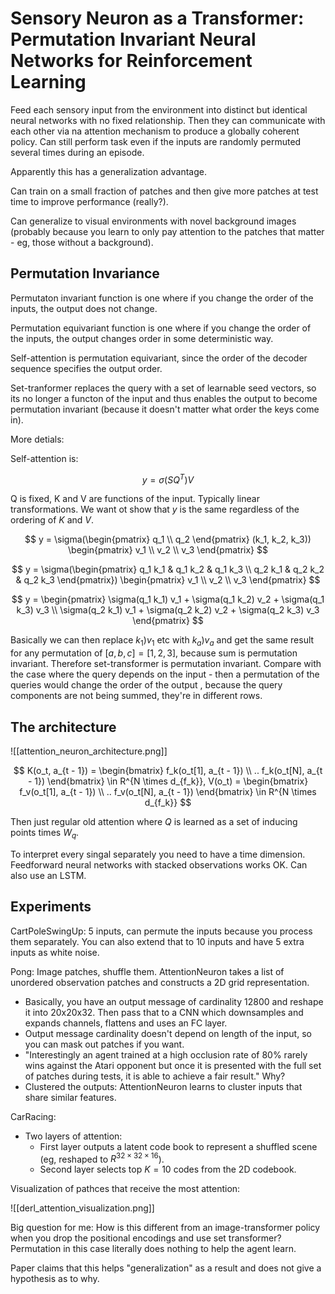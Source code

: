 # Sensory Neuron as a Transformer: Permutation Invariant Neural Networks for Reinforcement Learning

Feed each sensory input from the environment into distinct but identical neural networks with no fixed relationship. Then they can communicate with each other via na attention mechanism to produce a globally coherent policy. Can still perform task even if the inputs are randomly permuted several times during an episode.

Apparently this has a generalization advantage.

Can train on a small fraction of patches and then give more patches at test time to improve performance (really?).

Can generalize to visual environments with novel background images (probably because you learn to only pay attention to the patches that matter - eg, those without a background).

## Permutation Invariance

Permutaton invariant function is one where if you change the order of the inputs, the output does not change.

Permutation equivariant function is one where if you change the order of the inputs, the output changes order in some deterministic way.

Self-attention is permutation equivariant, since the order of the decoder sequence specifies the output order.

Set-tranformer replaces the query with a set of learnable seed vectors, so its no longer a functon of the input and thus enables the output to become permutation invariant (because it doesn't matter what order the keys come in).

More detials:

Self-attention is:

$$
y = \sigma(SQ^T)V
$$

Q is fixed, K and V are functions of the input. Typically linear transformations. We want ot show that $y$ is the same regardless of the ordering of $K$ and $V$.

$$
y = \sigma(\begin{pmatrix} q_1 \\ q_2 \end{pmatrix} (k_1, k_2, k_3)) \begin{pmatrix} v_1 \\ v_2 \\ v_3 \end{pmatrix}
$$

$$
y = \sigma(\begin{pmatrix} q_1 k_1 & q_1 k_2 & q_1 k_3 \\ q_2 k_1 & q_2 k_2 & q_2 k_3 \end{pmatrix}) \begin{pmatrix} v_1 \\ v_2 \\ v_3 \end{pmatrix}
$$

$$
y = \begin{pmatrix} \sigma(q_1 k_1) v_1 + \sigma(q_1 k_2) v_2 + \sigma(q_1 k_3) v_3 \\  \sigma(q_2 k_1) v_1 + \sigma(q_2 k_2) v_2 + \sigma(q_2 k_3) v_3 \end{pmatrix}
$$

Basically we can then replace $k_1 ) v_1$ etc with $k_a ) v_a$ and get the same result for any permutation of $[a, b, c] = [1, 2, 3]$, because sum is permutation invariant. Therefore set-transformer is permutation invariant. Compare with the case where the query depends on the input - then a permutation of the queries would change the order of the output , because the query components are not being summed, they're in different rows.

## The architecture

![[attention_neuron_architecture.png]]

$$
K(o_t, a_{t - 1}) = \begin{bmatrix} f_k(o_t[1], a_{t - 1}) \\ .. f_k(o_t[N], a_{t - 1}) \end{bmatrix} \in R^{N \times d_{f_k}}, V(o_t) = \begin{bmatrix} f_v(o_t[1], a_{t - 1}) \\ .. f_v(o_t[N], a_{t - 1}) \end{bmatrix} \in R^{N \times d_{f_k}}
$$

Then just regular old attention where $Q$ is learned as a set of inducing points times $W_q$.

To interpret every singal separately you need to have a time dimension. Feedforward neural networks with stacked observations works OK. Can also use an LSTM.

## Experiments

CartPoleSwingUp: 5 inputs, can permute the inputs because you process them separately. You can also extend that to 10 inputs and have 5 extra inputs as white noise.

Pong: Image patches, shuffle them. AttentionNeuron takes a list of unordered observation patches and constructs a 2D grid representation.

 - Basically, you have an output message of cardinality 12800 and reshape it into 20x20x32. Then pass that to a CNN which downsamples and expands channels, flattens and uses an FC layer.
 - Output message cardinality doesn't depend on length of the input, so you can mask out patches if you want.
 - "Interestingly an agent trained at a high occlusion rate of 80% rarely wins against the Atari opponent but once it is presented with the full set of patches during tests, it is able to achieve a fair result." Why?
 - Clustered the outputs: AttentionNeuron learns to cluster inputs that share similar features.

CarRacing:
 - Two layers of attention:
	 - First layer outputs a latent code book to represent a shuffled scene (eg, reshaped to $R^{32 \times 32 \times 16}$).
	 - Second layer selects top $K = 10$ codes from the 2D codebook.


Visualization of pathces that receive the most attention:

![[derl_attention_visualization.png]]

Big question for me: How is this different from an image-transformer policy when you drop the positional encodings and use set transformer? Permutation in this case literally does nothing to help the agent learn.

Paper claims that this helps "generalization" as a result and does not give a hypothesis as to why.